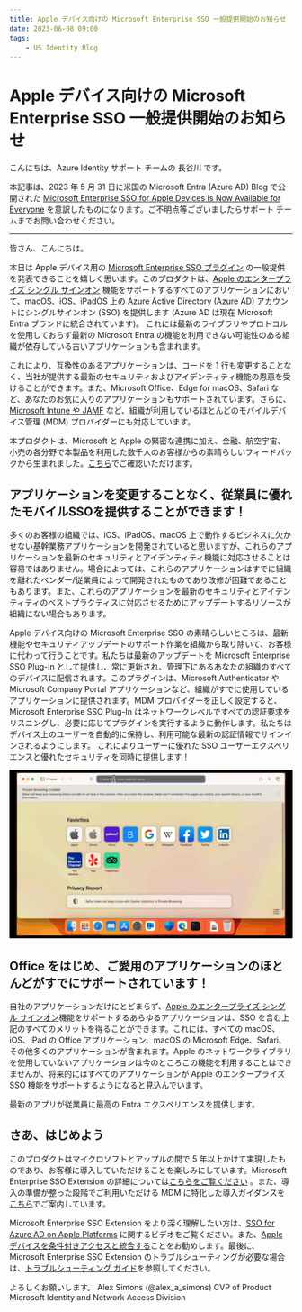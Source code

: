 ```yaml
---
title: Apple デバイス向けの Microsoft Enterprise SSO 一般提供開始のお知らせ
date: 2023-06-08 09:00
tags:
    - US Identity Blog
---
```


# Apple デバイス向けの Microsoft Enterprise SSO 一般提供開始のお知らせ


こんにちは、Azure Identity サポート チームの 長谷川 です。

本記事は、2023 年 5 月 31 日に米国の Microsoft Entra (Azure AD) Blog で公開された [Microsoft Enterprise SSO for Apple Devices Is Now Available for Everyone](https://techcommunity.microsoft.com/t5/microsoft-entra-azure-ad-blog/microsoft-enterprise-sso-for-apple-devices-is-now-available-for/ba-p/3827395) を意訳したものになります。ご不明点等ございましたらサポート チームまでお問い合わせください。

---

皆さん、こんにちは。

本日は Apple デバイス用の [Microsoft Enterprise SSO プラグイン](https://learn.microsoft.com/ja-jp/mem/intune/configuration/use-enterprise-sso-plug-in-ios-ipados-macos?pivots=all) の一般提供を発表できることを嬉しく思います。このプロダクトは、[Apple のエンタープライズ シングル サインオン](https://developer.apple.com/documentation/authenticationservices) 機能をサポートするすべてのアプリケーションにおいて、macOS、iOS、iPadOS 上の Azure Active Directory (Azure AD) アカウントにシングルサインオン (SSO) を提供します (Azure AD は現在 Microsoft Entra ブランドに統合されています)。
これには最新のライブラリやプロトコルを使用しておらず最新の Microsoft Entra の機能を利用できない可能性のある組織が依存している古いアプリケーションも含まれます。

これにより、互換性のあるアプリケーションは、コードを 1 行も変更することなく、当社が提供する最新のセキュリティおよびアイデンティティ機能の恩恵を受けることができます。また、Microsoft Office、Edge for macOS、Safari など、あなたのお気に入りのアプリケーションもサポートされています。さらに、[Microsoft Intune や JAMF](https://learn.microsoft.com/ja-jp/mem/intune/configuration/use-enterprise-sso-plug-in-macos-with-intune?tabs=prereq-intune%2Ccreate-profile-intune#prerequisites) など、組織が利用しているほとんどのモバイルデバイス管理 (MDM) プロバイダーにも対応しています。  

本プロダクトは、Microsoft と Apple の緊密な連携に加え、金融、航空宇宙、小売の各分野で本製品を利用した数千人のお客様からの素晴らしいフィードバックから生まれました。[こちら](https://learn.microsoft.com/ja-jp/azure/active-directory/develop/apple-sso-plugin)でご確認いただけます。

## アプリケーションを変更することなく、従業員に優れたモバイルSSOを提供することができます！

多くのお客様の組織では、iOS、iPadOS、macOS 上で動作するビジネスに欠かせない基幹業務アプリケーションを開発されていると思いますが、これらのアプリケーションを最新のセキュリティとアイデンティティ機能に対応させることは容易ではありません。場合によっては、これらのアプリケーションはすでに組織を離れたベンダー/従業員によって開発されたものであり改修が困難であることもあります。また、これらのアプリケーションを最新のセキュリティとアイデンティティのベストプラクティスに対応させるためにアップデートするリソースが組織にない場合もあります。

Apple デバイス向けの Microsoft Enterprise SSO の素晴らしいところは、最新機能やセキュリティアップデートのサポート作業を組織から取り除いて、お客様に代わって行うことです。私たちは最新のアップデートを Microsoft Enterprise SSO Plug-In として提供し、常に更新され、管理下にあるあなたの組織のすべてのデバイスに配信されます。このプラグインは、Microsoft Authenticator や Microsoft Company Portal アプリケーションなど、組織がすでに使用しているアプリケーションに提供されます。MDM プロバイダーを正しく設定すると、Microsoft Enterprise SSO Plug-In はネットワークレベルですべての認証要求をリスニングし、必要に応じてプラグインを実行するように動作します。私たちはデバイス上のユーザーを自動的に保持し、利用可能な最新の認証情報でサインインされるようにします。 これによりユーザーに優れた SSO ユーザーエクスペリエンスと優れたセキュリティを同時に提供します！

![](./enterprise-sso-ga/macos-sso-animated.gif)


## Office をはじめ、ご愛用のアプリケーションのほとんどがすでにサポートされています！

自社のアプリケーションだけにとどまらず、[Apple のエンタープライズ シングル サインオン](https://developer.apple.com/documentation/authenticationservices)機能をサポートするあらゆるアプリケーションは、SSO を含む上記のすべてのメリットを得ることができます。これには、すべての macOS、iOS、iPad の Office アプリケーション、macOS の Microsoft Edge、Safari、その他多くのアプリケーションが含まれます。Apple のネットワークライブラリを使用していないアプリケーションは今のところこの機能を利用することはできませんが、将来的にはすべてのアプリケーションが Apple のエンタープライズ SSO 機能をサポートするようになると見込んでいます。

最新のアプリが従業員に最高の Entra エクスペリエンスを提供します。


## さあ、はじめよう
このプロダクトはマイクロソフトとアップルの間で 5 年以上かけて実現したものであり、お客様に導入していただけることを楽しみにしています。Microsoft Enterprise SSO Extension の詳細については[こちらをご覧ください](https://learn.microsoft.com/ja-jp/azure/active-directory/develop/apple-sso-plugin) 。また、導入の準備が整った段階でご利用いただける MDM に特化した導入ガイダンスを[こちら](https://learn.microsoft.com/ja-jp/mem/intune/configuration/use-enterprise-sso-plug-in-ios-ipados-macos?pivots=all)でご案内しています。

Microsoft Enterprise SSO Extension をより深く理解したい方は、[SSO for Azure AD on Apple Platforms](https://www.youtube.com/watch?v=1k2EDEnRgz8) に関するビデオをご覧ください。また、[Apple デバイスを条件付きアクセスと統合する](https://www.youtube.com/watch?v=7_ec_qFbvGw&t=279s)ことをお勧めします。最後に、Microsoft Enterprise SSO Extension のトラブルシューティングが必要な場合は、[トラブルシューティング ガイド](https://learn.microsoft.com/ja-jp/azure/active-directory/devices/troubleshoot-mac-sso-extension-plugin)を参照してください。


よろしくお願いします。
Alex Simons (@alex_a_simons) 
CVP of Product 
Microsoft Identity and Network Access Division
